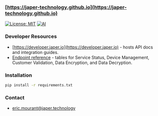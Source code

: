 ### [https://japer-technology.github.io](https://japer-technology.github.io)

[![License: MIT](https://img.shields.io/badge/License-MIT-yellow.svg)](https://opensource.org/licenses/MIT) [![AI](https://img.shields.io/badge/Assisted-Development-2b2bff?logo=openai&logoColor=white)](https://www.japer.technology)

### Developer Resources
- [https://developer.japer.io](https://developer.japer.io) - hosts API docs and integration guides.
- [Endpoint reference](docs/ENDPOINTS.md) - tables for Service Status, Device Management, Customer Validation, Data Encryption, and Data Decryption.

### Installation

```bash
pip install -r requirements.txt
```

### Contact
- eric.mourant@japer.technology

